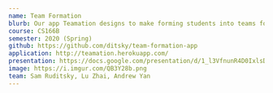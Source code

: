 ```yaml
---
name: Team Formation
blurb: Our app Teamation designs to make forming students into teams for a group project convenient for professors while also fair and effective for the students. Our app does this by separating the group making process into four processes - project brainstorming, voting, preference creation, and finally group creation.
course: CS166B
semester: 2020 (Spring)
github: https://github.com/ditsky/team-formation-app
application: http://teamation.herokuapp.com/
presentation: https://docs.google.com/presentation/d/1_l3VfnunR4D0IxlsDT6SThap-ufKkTQL8BRL_BUkHWs/edit?usp=sharing
image: https://i.imgur.com/QB3Y28b.png
team: Sam Ruditsky, Lu Zhai, Andrew Yan
---
```

